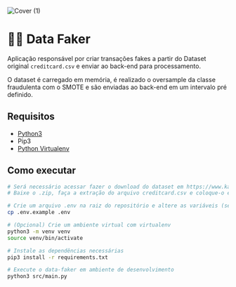 ![Cover (1)](https://github.com/capivasolutions/data-faker/assets/31314944/c22bf113-a75a-470f-8792-90c803a9666d)

# 🧞‍♂️ Data Faker

Aplicação responsável por criar transações fakes a partir do Dataset original `creditcard.csv` e enviar ao back-end para processamento.

O dataset é carregado em memória, é realizado o oversample da classe fraudulenta com o SMOTE e são enviadas ao back-end em um intervalo pré definido.

## Requisitos

- [Python3](https://www.python.org/downloads/)
- Pip3
- [Python Virtualenv](https://packaging.python.org/en/latest/guides/installing-using-pip-and-virtual-environments/)

## Como executar

```bash
# Será necessário acessar fazer o download do dataset em https://www.kaggle.com/datasets/mlg-ulb/creditcardfraud
# Baixe o .zip, faça a extração do arquivo creditcard.csv e coloque-o em data/creditcard.csv

# Crie um arquivo .env na raiz do repositório e altere as variáveis (se necessário)
cp .env.example .env

# (Opcional) Crie um ambiente virtual com virtualenv
python3 -m venv venv
source venv/bin/activate

# Instale as dependências necessárias
pip3 install -r requirements.txt

# Execute o data-faker em ambiente de desenvolvimento
python3 src/main.py
```
